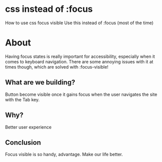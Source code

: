 # css instead of :focus

How to use css focus visible Use this instead of :focus (most of the time)

# About

Having focus states is really important for accessibility, especially when it comes to keyboard navigation. There are
some annoying issues with it at times though, which are solved with :focus-visible!

## What are we building?

Button become visible once it gains focus when the user navigates the site with the Tab key.

## Why?

Better user experience

## Conclusion

Focus visible is so handy, advantage. Make our life better. 

